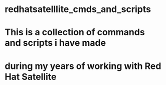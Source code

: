 # redhatsatelllite_cmds_and_scripts
# This is a collection of commands and scripts i have made
# during my years of working with Red Hat Satellite
